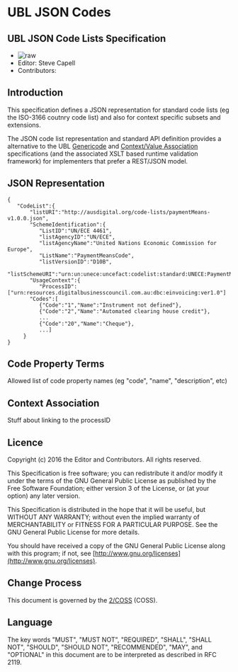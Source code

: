# UBL JSON Codes

## UBL JSON Code Lists Specification

 * ![raw](http://rfc.unprotocols.org/spec:2/COSS/raw.svg)
 * Editor: Steve Capell
 * Contributors: 

## Introduction

This specification defines a JSON representation for standard code lists (eg the ISO-3166 coutnry code list) and also for context specific subsets and extensions.  

The JSON code list representation and standard API definition provides a alternative to the UBL [Genericode](https://docs.oasis-open.org/codelist/cs-genericode-1.0/doc/oasis-code-list-representation-genericode.html) and [Context/Value Association](http://docs.oasis-open.org/codelist/cs01-ContextValueAssociation-1.0/doc/context-value-association.html) specifications (and the associated XSLT based runtime validation framework) for implementers that prefer a REST/JSON model.

## JSON Representation

```
{
   "CodeList":{
       "listURI":"http://ausdigital.org/code-lists/paymentMeans-v1.0.0.json",
       "SchemeIdentification":{
          "ListID":"UN/ECE 4461",
          "listAgencyID":"UN/ECE",
          "listAgencyName":"United Nations Economic Commission for Europe",
          "ListName":"PaymentMeansCode",
          "listVersionID":"D10B",
          "listSchemeURI":"urn:un:unece:uncefact:codelist:standard:UNECE:PaymentMeansCode:D10B"},
       "UsageContext":{
          "ProcessID":["urn:resources.digitalbusinesscouncil.com.au:dbc:einvoicing:ver1.0"]
       "Codes":[
          {"Code":"1","Name":"Instrument not defined"},
          {"Code":"2","Name":"Automated clearing house credit"},
          ...
          {"Code":"20","Name":"Cheque"},
          ...]
     }
}   
```

## Code Property Terms

Allowed list of code property names (eg "code", "name", "description", etc)

## Context Association

Stuff about linking to the processID


## Licence

Copyright (c) 2016 the Editor and Contributors. All rights reserved.

This Specification is free software; you can redistribute it and/or modify it under the terms of the GNU General Public License as published by the Free Software Foundation; either version 3 of the License, or (at your option) any later version.

This Specification is distributed in the hope that it will be useful, but WITHOUT ANY WARRANTY; without even the implied warranty of MERCHANTABILITY or FITNESS FOR A PARTICULAR PURPOSE. See the GNU General Public License for more details.

You should have received a copy of the GNU General Public License along with this program; if not, see [http://www.gnu.org/licenses](http://www.gnu.org/licenses).


## Change Process

This document is governed by the [2/COSS](http://rfc.unprotocols.org/spec:2/COSS/) (COSS).


## Language

The key words "MUST", "MUST NOT", "REQUIRED", "SHALL", "SHALL NOT", "SHOULD", "SHOULD NOT", "RECOMMENDED", "MAY", and "OPTIONAL" in this document are to be interpreted as described in RFC 2119.

